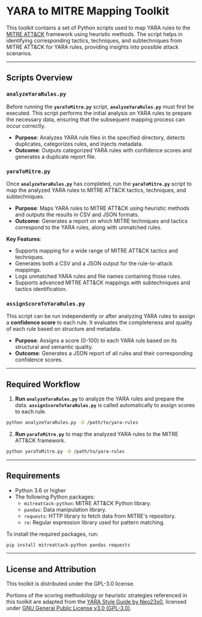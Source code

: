 # YARA to MITRE Mapping Toolkit

This toolkit contains a set of Python scripts used to map YARA rules to the [MITRE ATT&CK](https://attack.mitre.org/) framework using heuristic methods. The script helps in identifying corresponding tactics, techniques, and subtechniques from MITRE ATT&CK for YARA rules, providing insights into possible attack scenarios.

---

## **Scripts Overview**

### `analyzeYaraRules.py`

Before running the **`yaraToMitre.py`** script, **`analyzeYaraRules.py`** must first be executed. This script performs the initial analysis on YARA rules to prepare the necessary data, ensuring that the subsequent mapping process can occur correctly.

- **Purpose**: Analyzes YARA rule files in the specified directory, detects duplicates, categorizes rules, and injects metadata.
- **Outcome**: Outputs categorized YARA rules with confidence scores and generates a duplicate report file.

### `yaraToMitre.py`

Once **`analyzeYaraRules.py`** has completed, run the **`yaraToMitre.py`** script to map the analyzed YARA rules to MITRE ATT&CK tactics, techniques, and subtechniques.

- **Purpose**: Maps YARA rules to MITRE ATT&CK using heuristic methods and outputs the results in CSV and JSON formats.
- **Outcome**: Generates a report on which MITRE techniques and tactics correspond to the YARA rules, along with unmatched rules.

**Key Features**:
- Supports mapping for a wide range of MITRE ATT&CK tactics and techniques.
- Generates both a CSV and a JSON output for the rule-to-attack mappings.
- Logs unmatched YARA rules and file names containing those rules.
- Supports advanced MITRE ATT&CK mappings with subtechniques and tactics identification.

### `assignScoreToYaraRules.py`

This script can be run independently or after analyzing YARA rules to assign a **confidence score** to each rule. It evaluates the completeness and quality of each rule based on structure and metadata.

- **Purpose**: Assigns a score (0-100) to each YARA rule based on its structural and semantic quality.
- **Outcome**: Generates a JSON report of all rules and their corresponding confidence scores.

---

## **Required Workflow**

1. **Run `analyzeYaraRules.py`** to analyze the YARA rules and prepare the data. **`assignScoreToYaraRules.py`** is called automatically to assign scores to each rule.

```bash
python analyzeYaraRules.py -D /path/to/yara-rules
```

2. **Run `yaraToMitre.py`** to map the analyzed YARA rules to the MITRE ATT&CK framework.

```bash
python yaraToMitre.py -D /path/to/yara-rules
```

---

## **Requirements**

- Python 3.6 or higher
- The following Python packages:
  - `mitreattack-python`: MITRE ATT&CK Python library.
  - `pandas`: Data manipulation library.
  - `requests`: HTTP library to fetch data from MITRE's repository.
  - `re`: Regular expression library used for pattern matching.

To install the required packages, run:

```bash
pip install mitreattack-python pandas requests
```

---

## **License and Attribution**

This toolkit is distributed under the GPL-3.0 license.

Portions of the scoring methodology or heuristic strategies referenced in this toolkit are adapted from the [YARA Style Guide by Neo23x0](https://github.com/Neo23x0/YARA-Style-Guide), licensed under [GNU General Public License v3.0 (GPL-3.0)](https://www.gnu.org/licenses/gpl-3.0.html).
